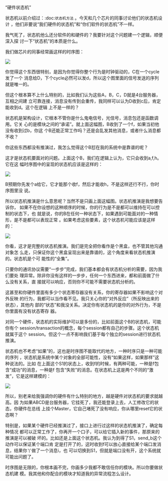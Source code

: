     
“硬件状态机”

状态机以前介绍过：:doc:`状态机方法` 。今天和几个芯片的同事讨论他们的状态机设计
，他们非要说“我们硬件的状态机”和“你们软件的状态机”不一样。

我气死了，状态机他么还分软件的和硬件的？我要针对这个问题建一个逻辑，顺便深入探
讨一下“状态机”的本质是什么。

我们做芯片的同事经常画这样的时序图：

![](_static/时序图1.jpg)

你觉得这个东西很特别，是因为你觉得你整个行为是时钟驱动的，C在一个cycle发了一个
消息给D，下个cycle必然可以发d，所以这个图里面的信号发送的序列就是唯一的。

但这个根本算不上什么特别的，比如我们认为这些A，B，C，D就是4台服务器，互相之间建
立可靠连接，消息没有传到会重传，我同样可以认为D收到c后，肯定能收到d。这个在逻辑
上不是一样的？

状态机是架构设计，它根本不管你是什么鬼电信号，光信号，消息包还是函数调用。它关
心的是模块之间的“承诺”。就上面这幅图，B收到了一个f，如果当初他没有收到过b，你这
个B还能正常工作吗？还是会乱发其他消息，或者什么消息都不收？

你这些东西都没有推演过，我怎么觉得这个B怼在我的系统中是靠谱的呢？

这才是状态机要面对的问题。上面这个B，我们在逻辑上认为，它只会收到a,f,h。它在这
幅时序图中的呈现的状态机应该是这样的：

![](_static/状态机1.jpg)

B预期你先发个a给它，它才能那个收f，然后才能收h，不是这样还行不行，你时序图里没
说。

所以状态机推演是什么意思呢？当然不是只画上面这幅图。状态机推演是我想要告诉你，
如果不在你设想的这种顺序的时候，你的行为是不是都可以维持在可以控制的状态下，也
就是说，你的B在任何一种状态下，如果遇到可能面对的一种情形，是不是都可以表现正常
。如果考虑这些要素，这个状态机可能应该是这样的：

![](_static/状态机2.jpg)

你看，这才是完整的状态机推演。我们是完全把你看作是个黑盒，也不管其他沟通对象怎
么走，只保证你这个黑盒呈现出来是靠谱的，这个角度来看状态机推演的。状态机是个可
能性的“全集”。

只要你的通讯协议需要“一步步”完成，我们基本都会有状态机分析的需要，因为我们要处
理异常。除非你没有这样的一步步，任何一个东西进来，都和前面做了什么没有关系，直
接就可以响应，否则你不可能不需要状态机分析的。

这甚至和你硬件里面有多少个状态寄存器没有关系，你的寄存器如果不影响这个对外反映
的行为，我都可以当作看不见。我只关心你的“对外反应”（所反映出来的状态），其他内
部的“状态”和我没关系。决定你有状态机的是你的对外行为，不是你里面有没有状态寄存
器。

对同一个硬件，状态机的实际维护可以是多份的，比如前面这个B的状态机，可能你有个
session/transaction的概念，每个session都有自己的步骤。这个状态机就属于这个
session。但这个一点不影响我们基于每个独立的session进行状态机推演。

状态机也不考虑“如果”的，这也是时序图不能取代的地方，一种时序只是一种可能的序列
，状态机是系统中某个对象的全部可能性，没有“如果这样，如果那样”这种说法的。比如
在上面这个S1的状态上，收到f的时候，有两种可能，一种是f包含“成功”的消息，一种是f
包含“失败”的消息。在状态机上这是两个不同的“激发”，它是这样建模的：

![](_static/状态机3.jpg)

所以，别老来给我强调你的硬件有什么特别的地方，越是硬件对状态机的要求就越高。因
为如果ABCD是台服务器，它挂死了，我还能登录上去，人工修改它的状态，你硬件在总线
上挂个Master，它自己堵死了没有响应，你从哪里reset它的状态啊？

特别是，如果某个硬件已经推演过了，接口上进行过这样的状态机推演了，确定每种情况
都可以正常工作了，你再开一个口子，可以给它插入新的事件，那原来的推演是可以被破
坏的。比如还是上面这个状态机。我认为到得了S1，send_b这个动作可以保证某个端口肯
定是打开了的，这时收到f可以放心直接给某个端口发消息，结果你丫做了一个消息i，也
可以切换到S1，但就是端口没有开，这个系统就可能出问题了。

时序图是无限的，你根本画不完，你画多少我都不敢信任你的模块。所以你要做状态机建
模。我其他和你配合的模块才知道我的异常流程怎么设计。
